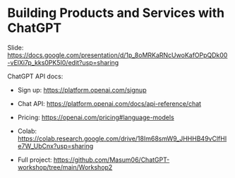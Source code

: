 # Building Products and Services with ChatGPT

Slide: https://docs.google.com/presentation/d/1p_8oMRKaRNcUwoKafOPpQDk00-vElXi7p_kks0PK5I0/edit?usp=sharing


ChatGPT API docs: 

- Sign up: https://platform.openai.com/signup
- Chat API: https://platform.openai.com/docs/api-reference/chat
- Pricing: https://openai.com/pricing#language-models


- Colab: https://colab.research.google.com/drive/18Im68smW9_JHHHB49vClfHIe7W_UbCnx?usp=sharing
- Full project: https://github.com/Masum06/ChatGPT-workshop/tree/main/Workshop2
